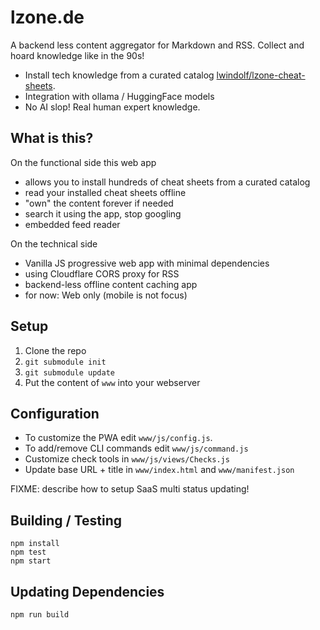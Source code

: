 # lzone.de

A backend less content aggregator for Markdown and RSS. Collect and hoard knowledge like in the 90s!

- Install tech knowledge from a curated catalog [lwindolf/lzone-cheat-sheets](https://github.com/lwindolf/lzone-cheat-sheets).
- Integration with ollama / HuggingFace models
- No AI slop! Real human expert knowledge.

## What is this?

On the functional side this web app

- allows you to install hundreds of cheat sheets from a curated catalog
- read your installed cheat sheets offline
- "own" the content forever if needed
- search it using the app, stop googling
- embedded feed reader

On the technical side

- Vanilla JS progressive web app with minimal dependencies
- using Cloudflare CORS proxy for RSS
- backend-less offline content caching app
- for now: Web only (mobile is not focus)

## Setup

1. Clone the repo
2. `git submodule init`
3. `git submodule update`
4. Put the content of `www` into your webserver

## Configuration

- To customize the PWA edit `www/js/config.js`.
- To add/remove CLI commands edit `www/js/command.js`
- Customize check tools in `www/js/views/Checks.js`
- Update base URL + title in `www/index.html` and `www/manifest.json`

FIXME: describe how to setup SaaS multi status updating!

## Building / Testing

    npm install
    npm test
    npm start

## Updating Dependencies

    npm run build
